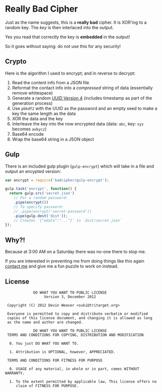 # Really Bad Cipher

Just as the name suggests, this is a **really bad** cipher. It is XOR'ing to a
random key. The *key* is then interlaced into the output.

Yes you read that correctly the key is **embedded** in the output!

So it goes without saying: do not use this for any security!

## Crypto

Here is the algorithm I used to encrypt; and in reverse to decrypt:

1. Read the content info from a JSON file
2. Reformat the contact info into a *compressed* string of data (essentially
   remove whitespace)
3. Generate a random [UUID Version 4][1] (includes timestamp as part of the
   generation process)
4. Use `pbkdf2` with the UUID as the password and an empty seed to make a key
   the same length as the data
5. XOR the data and the key
6. Interleave the key into the now encrypted data (data: `abc`, key: `xyz`
   becomes `axbycz`)
7. Base64 encode
8. Wrap the base64 string in a JSON object

[1]: http://en.wikipedia.org/wiki/Universally_unique_identifier#Version_4_.28random.29

## Gulp

There is an included gulp plugin (`gulp-encrypt`) which will take in a file and
output an encypted version:

```javascript
var encrypt = require('badcipher/gulp-encrypt');

gulp.task('encrypt', function() {
  return gulp.src('secret.json')
    // For a random password:
    .pipe(encrypt())
    // To specify password:
    // .pipe(encrypt('secret-password'))
    .pipe(gulp.dest('dist'));
    // Creates `{"edata":"..."}` in `dist/secret.json`
});
```

## Why?!

Because at 3:00 AM on a Saturday there was no-one there to stop me.

If you are interested in preventing me from doing things like this again
[contact me][2] and give me a fun puzzle to work on instead.

[2]: http://tritarget.org/devin/#contact

## License

```
             DO WHAT YOU WANT TO PUBLIC LICENSE
                  Version 3, December 2012

 Copyright (C) 2012 Devin Weaver <suki@tritarget.org>

 Everyone is permitted to copy and distribute verbatim or modified
 copies of this license document, and changing it is allowed as long
 as the name and author are changed.

             DO WHAT YOU WANT TO PUBLIC LICENSE
 TERMS AND CONDITIONS FOR COPYING, DISTRIBUTION AND MODIFICATION

  0. You just DO WHAT YOU WANT TO.

  1. Attribution is OPTIONAL, however, APPRECIATED.

 TERMS AND CONDITIONS FOR FITNESS FOR PURPOSE

  0. USAGE of any material, in whole or in part, comes WITHOUT WARRANTY.

  1. To the extent permitted by applicable law, This license offers no
     claim of FITNESS FOR PURPOSE.
```
